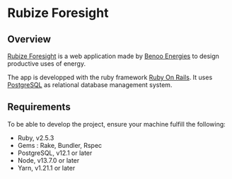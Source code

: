 # Rubize Foresight

## Overview
[Rubize Foresight](https://foresight.rubize.io/) is a web application made by [Benoo Energies](https://www.benoo-energies.com/) to design productive uses of energy.

The app is developped with the ruby framework [Ruby On Rails](https://rubyonrails.org/). It uses [PostgreSQL](https://www.postgresql.org/) as relational database management system.

## Requirements
To be able to develop the project, ensure your machine fulfill the following:
* Ruby, v2.5.3
* Gems : Rake, Bundler, Rspec
* PostgreSQL, v12.1 or later
* Node, v13.7.0 or later
* Yarn, v1.21.1 or later
